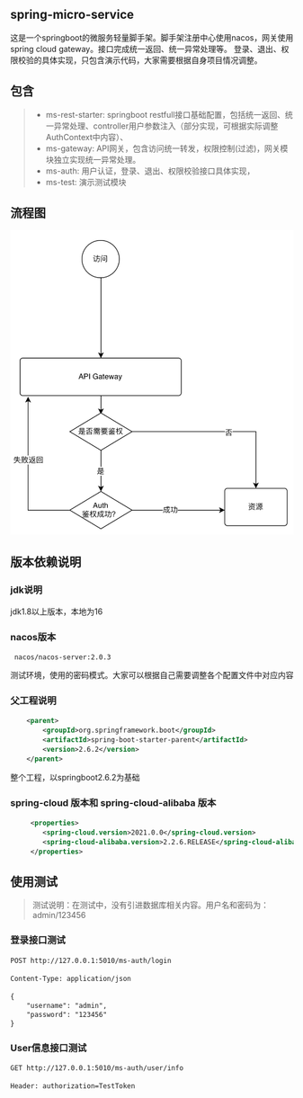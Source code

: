 ## spring-micro-service
这是一个springboot的微服务轻量脚手架。脚手架注册中心使用nacos，网关使用spring cloud gateway。接口完成统一返回、统一异常处理等。
登录、退出、权限校验的具体实现，只包含演示代码，大家需要根据自身项目情况调整。

## 包含
> * ms-rest-starter: springboot restfull接口基础配置，包括统一返回、统一异常处理、controller用户参数注入（部分实现，可根据实际调整AuthContext中内容）、
> * ms-gateway: API网关，包含访问统一转发，权限控制(过滤)，网关模块独立实现统一异常处理。
> * ms-auth: 用户认证，登录、退出、权限校验接口具体实现，
> * ms-test: 演示测试模块


## 流程图

![流程图](./docs/images/flowchart.png)

## 版本依赖说明
### jdk说明
jdk1.8以上版本，本地为16

### nacos版本
```
 nacos/nacos-server:2.0.3
```
测试环境，使用的密码模式。大家可以根据自己需要调整各个配置文件中对应内容

### 父工程说明
```xml
    <parent>
        <groupId>org.springframework.boot</groupId>
        <artifactId>spring-boot-starter-parent</artifactId>
        <version>2.6.2</version>
    </parent>
```
整个工程，以springboot2.6.2为基础

### spring-cloud 版本和 spring-cloud-alibaba 版本
```xml
     <properties>
        <spring-cloud.version>2021.0.0</spring-cloud.version>
        <spring-cloud-alibaba.version>2.2.6.RELEASE</spring-cloud-alibaba.version>
     </properties>
```

## 使用测试
> 测试说明：在测试中，没有引进数据库相关内容。用户名和密码为：admin/123456

### 登录接口测试
```
POST http://127.0.0.1:5010/ms-auth/login

Content-Type: application/json

{
    "username": "admin",
    "password": "123456"
}
```

### User信息接口测试
```
GET http://127.0.0.1:5010/ms-auth/user/info

Header: authorization=TestToken

```
